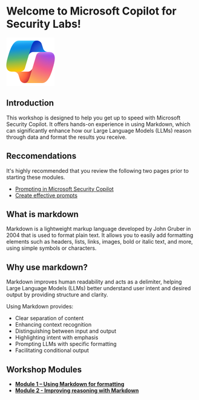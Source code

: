 # Welcome to Microsoft Copilot for Security Labs!

![Security CoPilot Logo](https://github.com/Azure/Copilot-For-Security/blob/main/Images/ic_fluent_copilot_64_64%402x.png)

## Introduction

This workshop is designed to help you get up to speed with Microsoft Security Copilot. It offers hands-on experience in using Markdown, which can significantly enhance how our Large Language Models (LLMs) reason through data and format the results you receive.

## Reccomendations

It's highly recommended that you review the following two pages prior to starting these modules.
 - [Prompting in Microsoft Security Copilot](https://learn.microsoft.com/en-us/copilot/security/prompting-security-copilot)
 - [Create effective prompts](https://learn.microsoft.com/en-us/copilot/security/prompting-tips)

## What is markdown

Markdown is a lightweight markup language developed by John Gruber in 2004 that is used to format plain text. It allows you to easily add formatting elements such as headers, lists, links, images, bold or italic text, and more, using simple symbols or characters.

## Why use markdown?
Markdown improves human readability and acts as a delimiter, helping Large Language Models (LLMs) better understand user intent and desired output by providing structure and clarity.

Using Markdown provides:
 - Clear separation of content
 - Enhancing context recognition
 - Distinguishing between input and output
 - Highlighting intent with emphasis
 - Prompting LLMs with specific formatting
 - Facilitating conditional output

## Workshop Modules

- [**Module 1 – Using Markdown for formatting**](./Module%201%20-%20Formatting%20with%20markdown)
- [**Module 2 - Improving reasoning with Markdown**](./Module%201%20-%20Formatting%20with%20markdown)
